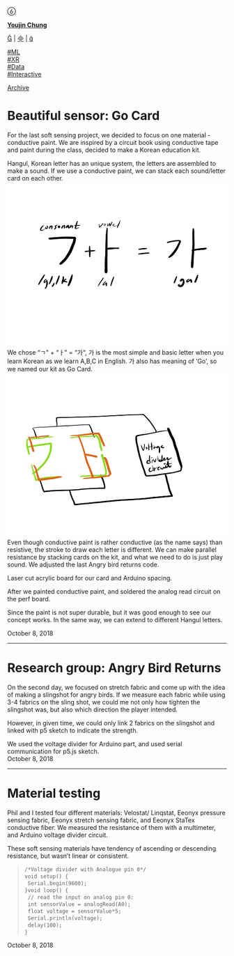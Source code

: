 [ ](https://cargo.site)

[ ︎ ](/Left-Nav)

[ ]()

**[Youjin Chung](Home)**  
  
[︎](https://www.linkedin.com/in/youjin-chung/) | [︎](mailto:yjc433@nyu.edu) | [︎](https://github.com/youjinChung)   
  
[#ML](https://youjin.io/ML)  
[#XR](https://youjin.io/XR)  
[#Data](https://youjin.io/Data)  
[#Interactive](https://youjin.io/Interactive)  
  
[Archive](blog-1)  
  
  
  
**[](Resume)**[](https://www.linkedin.com/in/youjin-chung/)

  

# Beautiful sensor: Go Card

For the last soft sensing project, we decided to focus on one material -
conductive paint. We are inspired by a circuit book using conductive tape and
paint during the class, decided to make a Korean education kit.  
  
Hangul, Korean letter has an unique system, the letters are assembled to make
a sound. If we use a conductive paint, we can stack each sound/letter card on
each other.  
![](../images/Soft-Sensing/1.jpg)  
We chose “ㄱ" + “ㅏ” = “가“, 가 is the most simple and basic letter when you learn
Korean as we learn A,B,C in English. 가 also has meaning of ‘Go’, so we named
our kit as Go Card.  
![](../images/Soft-Sensing/2.jpg)  
Even though conductive paint is rather conductive (as the name says) than
resistive, the stroke to draw each letter is different. We can make parallel
resistance by stacking cards on the kit, and what we need to do is just play
sound. We adjusted the last Angry bird returns code.  
  
Laser cut acrylic board for our card and Arduino spacing.  
  
After we painted conductive paint, and soldered the analog read circuit on the
perf board.  
  
Since the paint is not super durable, but it was good enough to see our
concept works. In the same way, we can extend to different Hangul letters.  
  
  

  

  
October 8, 2018  

* * *

# Research group: Angry Bird Returns

On the second day, we focused on stretch fabric and come up with the idea of
making a slingshot for angry birds. If we measure each fabric while using 3-4
fabrics on the sling shot, we could me not only how tighten the slingshot was,
but also which direction the player intended.  
  
However, in given time, we could only link 2 fabrics on the slingshot and
linked with p5 sketch to indicate the strength.  
  
We used the voltage divider for Arduino part, and used serial communication
for p5.js sketch.  
October 8, 2018  

* * *

# Material testing

Phil and I tested four different materials: Velostat/ Linqstat, Eeonyx
pressure sensing fabric, Eeonyx stretch sensing fabric, and Eeonyx StaTex
conductive fiber. We measured the resistance of them with a multimeter, and
Arduino voltage divider circuit.  
  
These soft sensing materials have tendency of ascending or descending
resistance, but wasn’t linear or consistent.  

>
>     /*Voltage divider with Analogue pin 0*/
>     void setup() {
>      Serial.begin(9600);
>     }void loop() {
>      // read the input on analog pin 0:
>      int sensorValue = analogRead(A0);
>      float voltage = sensorValue*5;
>      Serial.println(voltage);
>      delay(100);
>     }

  
October 8, 2018

